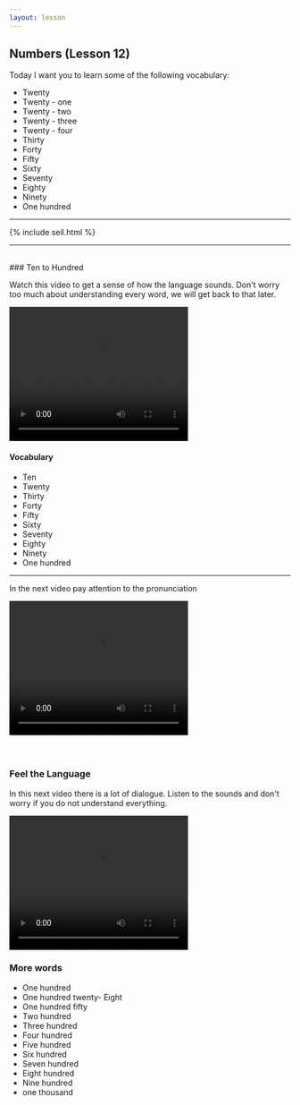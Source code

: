```yaml
---
layout: lesson
---
```

## Numbers  (Lesson 12)


Today I want you to learn some of the following vocabulary:

* Twenty
* Twenty - one 
* Twenty - two 
* Twenty - three 
* Twenty - four 
* Thirty
* Forty
* Fifty 
* Sixty
* Seventy
* Eighty
* Ninety 
* One hundred


<hr>
<div class="our-book">{% include seil.html %}</div>

<hr>

<br class="column">
### Ten to Hundred

Watch this video to get a sense of how the language sounds. Don't worry too much about understanding every word, we will get back to that later.


<video width="320" height="240" preload="none">
    <source type="video/youtube" src="http://www.youtube.com/watch?v=c1nvw91gTog" />
</video>

#### Vocabulary

* Ten 
* Twenty 
* Thirty
* Forty
* Fifty 
* Sixty
* Seventy
* Eighty
* Ninety 
* One hundred



<hr>

In the next video pay attention to the pronunciation


<video width="320" height="240" preload="none">
    <source type="video/youtube" src="http://www.youtube.com/watch?v=BLL38-dSWQk" />
</video>

#### 


<br class="column">

### Feel the Language

In this next video there is a lot of dialogue. 
Listen to the sounds and don't worry if you do not understand everything.

<video width="320" height="240" preload="none">
    <source type="video/youtube" src="http://www.youtube.com/watch?v=yDyMd1pom-Q" />
</video>


<br class="column">

### More words


* One hundred 
* One hundred twenty- Eight 
* One hundred fifty
* Two hundred 
* Three hundred 
* Four hundred 
* Five hundred 
* Six hundred 
* Seven hundred 
* Eight hundred 
* Nine hundred 
* one thousand






